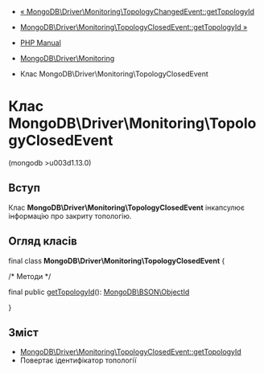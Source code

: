 - [«
MongoDB\Driver\Monitoring\TopologyChangedEvent::getTopologyId](mongodb-driver-monitoring-topologychangedevent.gettopologyid.md)
- [MongoDB\Driver\Monitoring\TopologyClosedEvent::getTopologyId
»](mongodb-driver-monitoring-topologyclosedevent.gettopologyid.md)

- [PHP Manual](index.md)
- [MongoDB\Driver\Monitoring](mongodb.monitoring.md)
- Клас MongoDB\Driver\Monitoring\TopologyClosedEvent

# Клас MongoDB\Driver\Monitoring\TopologyClosedEvent

(mongodb \>u003d1.13.0)

## Вступ

Клас **MongoDB\Driver\Monitoring\TopologyClosedEvent** інкапсулює
інформацію про закриту топологію.

## Огляд класів

final class **MongoDB\Driver\Monitoring\TopologyClosedEvent** {

/\* Методи \*/

final public
[getTopologyId](mongodb-driver-monitoring-topologyclosedevent.gettopologyid.md)():
[MongoDB\BSON\ObjectId](class.mongodb-bson-objectid.md)

}

## Зміст

- [MongoDB\Driver\Monitoring\TopologyClosedEvent::getTopologyId](mongodb-driver-monitoring-topologyclosedevent.gettopologyid.md)
- Повертає ідентифікатор топології
